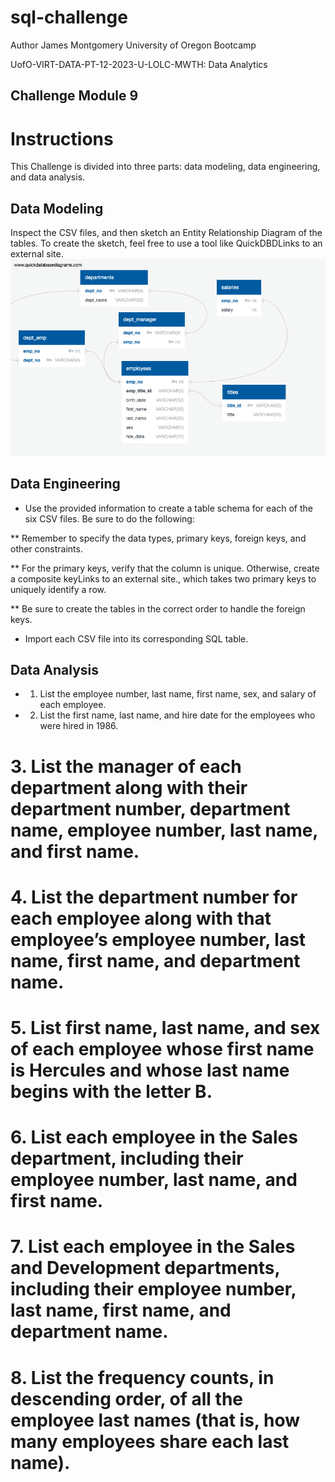 # sql-challenge
Author James Montgomery University of Oregon Bootcamp

UofO-VIRT-DATA-PT-12-2023-U-LOLC-MWTH: Data Analytics

## Challenge Module 9

# Instructions

This Challenge is divided into three parts: data modeling, data engineering, and data analysis.

## Data Modeling
Inspect the CSV files, and then sketch an Entity Relationship Diagram of the tables. To create the sketch, feel free to use a tool like QuickDBDLinks to an external site.
![Entity Relationship Diagram of EmployeeSQL](/EmployeeSQL/employee_ERD.png?raw=true "Entity Relationship Diagram of EmployeeSQL")

## Data Engineering

* Use the provided information to create a table schema for each of the six CSV files. Be sure to do the following:

** Remember to specify the data types, primary keys, foreign keys, and other constraints.

** For the primary keys, verify that the column is unique. Otherwise, create a composite keyLinks to an external site., which takes two primary keys to uniquely identify a row.

** Be sure to create the tables in the correct order to handle the foreign keys.

* Import each CSV file into its corresponding SQL table.

## Data Analysis

* 1. List the employee number, last name, first name, sex, and salary of each employee.

* 2. List the first name, last name, and hire date for the employees who were hired in 1986.

# 3. List the manager of each department along with their department number, department name, employee number, last name, and first name.

# 4. List the department number for each employee along with that employee’s employee number, last name, first name, and department name.

# 5. List first name, last name, and sex of each employee whose first name is Hercules and whose last name begins with the letter B.

# 6. List each employee in the Sales department, including their employee number, last name, and first name.

# 7. List each employee in the Sales and Development departments, including their employee number, last name, first name, and department name.

# 8. List the frequency counts, in descending order, of all the employee last names (that is, how many employees share each last name).

